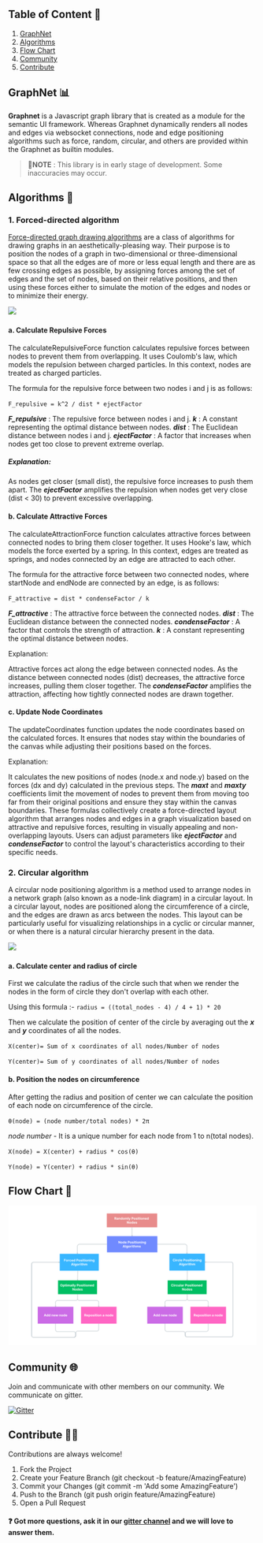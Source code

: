 ## Table of Content 📑
1. [GraphNet](#codelabz)
2. [Algorithms](#algorithms)
3. [Flow Chart](#flow)
4. [Community](#community)
5. [Contribute](#contribute)

## GraphNet 📊

**Graphnet** is a Javascript graph library that is created as a module for the semantic UI framework. Whereas Graphnet dynamically renders all nodes and edges via websocket connections, node and edge positioning algorithms such as force, random, circular, and others are provided within the Graphnet as builtin modules.

> 📝**NOTE** : This library is in early stage of development. Some inaccuracies may occur.

## Algorithms 🧮

### 1. Forced-directed algorithm

[Force-directed graph drawing algorithms](https://en.wikipedia.org/wiki/Force-directed_graph_drawing) are a class of algorithms for drawing graphs in an aesthetically-pleasing way. Their purpose is to position the nodes of a graph in two-dimensional or three-dimensional space so that all the edges are of more or less equal length and there are as few crossing edges as possible, by assigning forces among the set of edges and the set of nodes, based on their relative positions, and then using these forces either to simulate the motion of the edges and nodes or to minimize their energy.

![](https://github.com/Pushpendra766/GraphNet/blob/readme/assets/force-directed.gif)

#### a. Calculate Repulsive Forces
The calculateRepulsiveForce function calculates repulsive forces between nodes to prevent them from overlapping. It uses Coulomb's law, which models the repulsion between charged particles. In this context, nodes are treated as charged particles.

The formula for the repulsive force between two nodes i and j is as follows:

`F_repulsive = k^2 / dist * ejectFactor`

***F_repulsive*** : The repulsive force between nodes i and j.
***k*** : A constant representing the optimal distance between nodes.
***dist*** : The Euclidean distance between nodes i and j.
***ejectFactor*** : A factor that increases when nodes get too close to prevent extreme overlap.

##### Explanation:
As nodes get closer (small dist), the repulsive force increases to push them apart.
The ***ejectFactor*** amplifies the repulsion when nodes get very close (dist < 30) to prevent excessive overlapping.
#### b. Calculate Attractive Forces
The calculateAttractionForce function calculates attractive forces between connected nodes to bring them closer together. It uses Hooke's law, which models the force exerted by a spring. In this context, edges are treated as springs, and nodes connected by an edge are attracted to each other.

The formula for the attractive force between two connected nodes, where startNode and endNode are connected by an edge, is as follows:

`F_attractive = dist * condenseFactor / k`

***F_attractive*** : The attractive force between the connected nodes.
***dist*** : The Euclidean distance between the connected nodes.
***condenseFactor*** : A factor that controls the strength of attraction.
***k*** : A constant representing the optimal distance between nodes.

Explanation:

Attractive forces act along the edge between connected nodes.
As the distance between connected nodes (dist) decreases, the attractive force increases, pulling them closer together.
The ***condenseFactor*** amplifies the attraction, affecting how tightly connected nodes are drawn together.
#### c. Update Node Coordinates
The updateCoordinates function updates the node coordinates based on the calculated forces. It ensures that nodes stay within the boundaries of the canvas while adjusting their positions based on the forces.

Explanation:

It calculates the new positions of nodes (node.x and node.y) based on the forces (dx and dy) calculated in the previous steps.
The ***maxt*** and ***maxty*** coefficients limit the movement of nodes to prevent them from moving too far from their original positions and ensure they stay within the canvas boundaries.
These formulas collectively create a force-directed layout algorithm that arranges nodes and edges in a graph visualization based on attractive and repulsive forces, resulting in visually appealing and non-overlapping layouts. Users can adjust parameters like ***ejectFactor*** and ***condenseFactor*** to control the layout's characteristics according to their specific needs.

### 2. Circular algorithm

A circular node positioning algorithm is a method used to arrange nodes in a network graph (also known as a node-link diagram) in a circular layout. In a circular layout, nodes are positioned along the circumference of a circle, and the edges are drawn as arcs between the nodes. This layout can be particularly useful for visualizing relationships in a cyclic or circular manner, or when there is a natural circular hierarchy present in the data.

![](https://github.com/Pushpendra766/GraphNet/blob/readme/assets/circle-directed.gif)

#### a. Calculate center and radius of circle

First we calculate the radius of the circle such that when we render the nodes in the form of circle they don't overlap with each other. 

Using this formula :- `radius = ((total_nodes - 4) / 4 + 1) * 20`

Then we calculate the position of center of the circle by averaging out the ***x*** and ***y*** coordinates of all the nodes.

`X(center)= Sum of x coordinates of all nodes/Number of nodes`

`Y(center)= Sum of y coordinates of all nodes/Number of nodes`

#### b. Position the nodes on circumference

After getting the radius and position of center we can calculate the position of each node on circumference of the circle.

`θ(node) = (node number/total nodes) * 2π`

*node number* - It is a unique number for each node from 1 to n(total nodes).

`X(node) = X(center) + radius * cos(θ)`

`Y(node) = Y(center) + radius * sin(θ)`

## Flow Chart 📝

![](https://github.com/Pushpendra766/GraphNet/blob/readme/assets/flowchart.png)

## Community 🌐

Join and communicate with other members on our community. We communicate on gitter.

[![Gitter](https://badges.gitter.im/scorelab/CodeLabz.svg)](https://app.gitter.im/#/room/#scorelab_graphnet:gitter.im)

## Contribute 🤝🌱

Contributions are always welcome!

1. Fork the Project
2. Create your Feature Branch (git checkout -b feature/AmazingFeature)
3. Commit your Changes (git commit -m 'Add some AmazingFeature')
4. Push to the Branch (git push origin feature/AmazingFeature)
5. Open a Pull Request

#### ❓ Got more questions, ask it in our [gitter channel](https://app.gitter.im/#/room/#scorelab_graphnet:gitter.im) and we will love to answer them.
